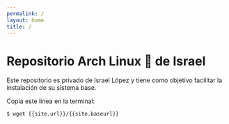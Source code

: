 ```yaml
---
permalink: /
layout: home
title: /
---
```


# Repositorio Arch Linux   de Israel

Este repositorio es privado de Israel López y tiene como objetivo facilitar la instalación de su sistema base.

Copia este linea en la terminal:

```bash
$ wget {{site.url}}/{{site.baseurl}}
```

